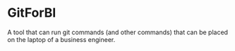 # GitForBI
A tool that can run git commands (and other commands) that can be placed on the laptop of a business engineer.
